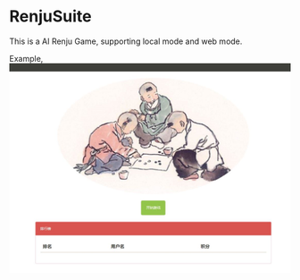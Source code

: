 # RenjuSuite
This is a AI Renju Game, supporting local mode and web mode.

Example,
![](https://github.com/happyyuwei/RenjuSuite/blob/master/img/1.JPG)

